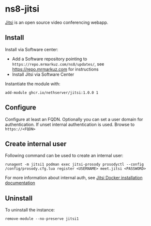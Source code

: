 # ns8-jitsi

[Jitsi](https://jitsi.org/) is an open source video conferencing webapp.

## Install

Install via Software center:

  - Add a Software repository pointing to `https://repo.mrmarkuz.com/ns8/updates/`, see https://repo.mrmarkuz.com for instructions
  - Install Jitsi via Software Center

Instantiate the module with:

    add-module ghcr.io/nethserver/jitsi:1.0.0 1

## Configure

Configure at least an FQDN.
Optionally you can set a user domain for authentication. If unset internal authentication is used.
Browse to `https://<FQDN>`

## Create internal user

Following command can be used to create an internal user:

    runagent -m jitsi1 podman exec jitsi-prosody prosodyctl --config /config/prosody.cfg.lua register <USERNAME> meet.jitsi <PASSWORD>

For more information about internal auth, see [Jitsi Docker installation documentation](https://jitsi.github.io/handbook/docs/devops-guide/devops-guide-docker/#internal-authentication)

## Uninstall

To uninstall the instance:

    remove-module --no-preserve jitsi1

